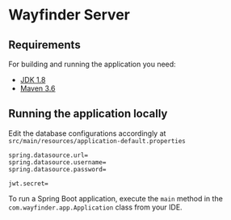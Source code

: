 # Wayfinder Server

## Requirements

For building and running the application you need:

- [JDK 1.8](http://www.oracle.com/technetwork/java/javase/downloads/jdk8-downloads-2133151.html)
- [Maven 3.6](https://maven.apache.org)

## Running the application locally

Edit the database configurations accordingly at `src/main/resources/application-default.properties`

```
spring.datasource.url=
spring.datasource.username=
spring.datasource.password=

jwt.secret=
```

To run a Spring Boot application, execute the `main` method in the `com.wayfinder.app.Application` class from your IDE.

